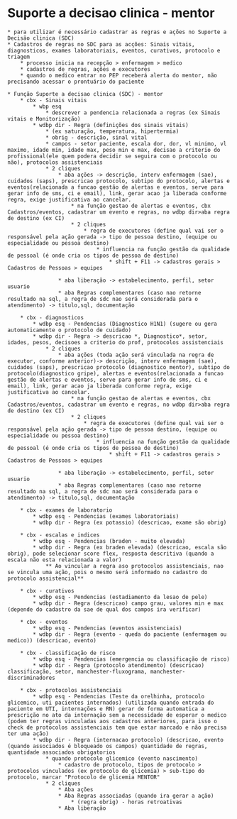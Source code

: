 # Suporte a decisao clinica - mentor
	* para utilizar é necessário cadastrar as regras e ações no Suporte a Decisão clinica (SDC)
	* Cadastros de regras no SDC para as acções: Sinais vitais, diagnosticos, exames laboratoriais, eventos, curativos, protocolo e triagem
		* processo inicia na recepção > enfermagem > medico
		* cadastros de regras, ações e executores
		* quando o medico entrar no PEP receberá alerta do mentor, não precisando acessar o prontuário do paciente

	* Função Suporte a decisao clinica (SDC) - mentor
		* cbx - Sinais vitais
			* wbp esq
				* descrever a pendencia relacionada a regras (ex Sinais vitais e Monitorização)
			* wdbp dir - Regra (definições dos sinais vitais)
				* (ex saturação, temperatura, hipertermia)
				* obrig - descrição, sinal vital
				* campos - setor paciente, escala dor, dor, vl minimo, vl maximo, idade min, idade max, peso min e max, decisao a criterio do profissional(ele quem podera decidir se seguira com o protocolo ou não), protocolos assistenciais
				* 2 cliques
					* aba ações -> descrição, interv enfermagem (sae), cuidados (saps), prescricao protocolo, subtipo do protocolo, alertas e eventos(relacionada a funcao gestão de alertas e eventos, serve para gerar info de sms, ci e email), link, gerar acao ja liberada conforme regra, exige justificativa ao cancelar.
						* na função gestao de alertas e eventos, cbx Cadastros/eventos, cadastrar um evento e regras, no wdbp dir>aba regra de destino (ex CI)
						* 2 cliques
							* regra de executores (define qual vai ser o responsável pela ação gerada -> tipo de pessoa destino, (equipe ou especialidade ou pessoa destino)
								* influencia na função gestão da qualidade de pessoal (é onde cria os tipos de pessoa de destino)
									* shift + F11 -> cadastros gerais > Cadastros de Pessoas > equipes
								
					* aba liberação -> estabelecimento, perfil, setor usuario
					* aba Regras complementares (caso nao retorne resultado na sql, a regra de sdc nao será considerada para o atendimento) -> titulo,sql, documentação
		
		* cbx - diagnosticos
			* wdbp esq - Pendencias (Diagnostico H1N1) (sugere ou gera automaticamente o protocolo de cuidado)
			* wdbp dir - Regra -> descricao *, Diagnostico*, setor, idades, pesos, decisoes a criterio do prof, protocolos assistenciais
				* 2 cliques
					* aba ações (toda ação será vinculada na regra de executor, conforme anterior)-> descrição, interv enfermagem (sae), cuidados (saps), prescricao protocolo (diagnostico mentor), subtipo do protocolo(diagnostico gripe), alertas e eventos(relacionada a funcao gestão de alertas e eventos, serve para gerar info de sms, ci e email), link, gerar acao ja liberada conforme regra, exige justificativa ao cancelar.
						* na função gestao de alertas e eventos, cbx Cadastros/eventos, cadastrar um evento e regras, no wdbp dir>aba regra de destino (ex CI)
						* 2 cliques
							* regra de executores (define qual vai ser o responsável pela ação gerada -> tipo de pessoa destino, (equipe ou especialidade ou pessoa destino)
								* influencia na função gestão da qualidade de pessoal (é onde cria os tipos de pessoa de destino)
									* shift + F11 -> cadastros gerais > Cadastros de Pessoas > equipes
								
					* aba liberação -> estabelecimento, perfil, setor usuario
					* aba Regras complementares (caso nao retorne resultado na sql, a regra de sdc nao será considerada para o atendimento) -> titulo,sql, documentação
		
		* cbx - exames de laboratorio
			* wdbp esq - Pendencias (exames laboratoriais)
			* wdbp dir - Regra (ex potassio) (descricao, exame são obrig)
		
		* cbx - escalas e indices
			* wdbp esq - Pendencias (braden - muito elevada)
			* wdbp dir - Regra (ex braden elevada) (descricao, escala são obrig), pode selecionar score flex, resposta descritiva (quando a escala não esta relacionada a valor)
				** Ao vincular a regra aso protocolos assistenciais, nao se vincula uma ação, pois o mesmo será informado no cadastro do protocolo assistencial**
		
		* cbx - curativos
			* wdbp esq - Pendencias (estadiamento da lesao de pele)
			* wdbp dir - Regra (descricao) campo grau, valores min e max (depende do cadastro da sae de qual dos campos ira verificar)
		
		* cbx - eventos
			* wdbp esq - Pendencias (eventos assistenciais)
			* wdbp dir - Regra (evento - queda do paciente (enfermagem ou medico)) (descricao, evento) 
			
		* cbx - classificação de risco
			* wdbp esq - Pendencias (emergencia ou classificação de risco)
			* wdbp dir - Regra (protocolo atendimento) (descricao) classificação, setor, manchester-fluxograma, manchester-discriminadores
			
		* cbx - protocolos assistenciais
			* wdbp esq - Pendencias (Teste da orelhinha, protocolo glicemico, uti pacientes internados) (utilizada quando entrada do paciente em UTI, internações e RN) gerar de forma automatica a prescrição no ato da internação sem a necessidade de esperar o medico (podem ter regras vinculadas aos cadastros anteriores, para isso o check de protocolos assistenciais tem que estar marcado e não precisa ter uma ação)
			* wdbp dir - Regra (internacao protocolo) (descricao, evento (quando associados é bloqueado os campos) quantidade de regras, quantidade associados obrigatorios
				* quando protocolo glicemico (evento nascimento)
					* cadastro de protocolo, tipos de protocolo > protocolos vinculados (ex protocolo de glicemia) > sub-tipo do protocolo, marcar "Protocolo de glicemia MENTOR"
				* 2 cliques
					* Aba ações
					* Aba Regras associadas (quando ira gerar a ação)
						* (regra obrig) - horas retroativas
					* Aba liberação
			
			
			
			
			
